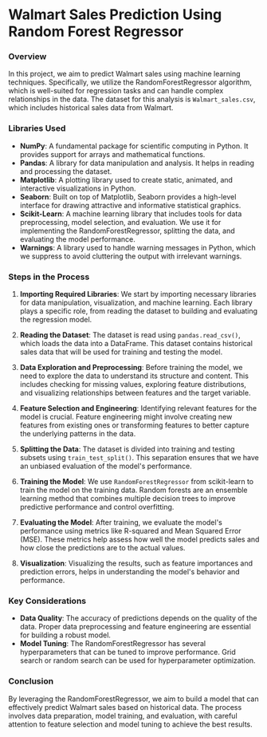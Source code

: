 # Walmart Sales Prediction Using Random Forest Regressor

### Overview

In this project, we aim to predict Walmart sales using machine learning techniques. Specifically, we utilize the RandomForestRegressor algorithm, which is well-suited for regression tasks and can handle complex relationships in the data. The dataset for this analysis is `Walmart_sales.csv`, which includes historical sales data from Walmart.

### Libraries Used

- **NumPy**: A fundamental package for scientific computing in Python. It provides support for arrays and mathematical functions.
- **Pandas**: A library for data manipulation and analysis. It helps in reading and processing the dataset.
- **Matplotlib**: A plotting library used to create static, animated, and interactive visualizations in Python.
- **Seaborn**: Built on top of Matplotlib, Seaborn provides a high-level interface for drawing attractive and informative statistical graphics.
- **Scikit-Learn**: A machine learning library that includes tools for data preprocessing, model selection, and evaluation. We use it for implementing the RandomForestRegressor, splitting the data, and evaluating the model performance.
- **Warnings**: A library used to handle warning messages in Python, which we suppress to avoid cluttering the output with irrelevant warnings.

### Steps in the Process

1. **Importing Required Libraries**: We start by importing necessary libraries for data manipulation, visualization, and machine learning. Each library plays a specific role, from reading the dataset to building and evaluating the regression model.

2. **Reading the Dataset**: The dataset is read using `pandas.read_csv()`, which loads the data into a DataFrame. This dataset contains historical sales data that will be used for training and testing the model.

3. **Data Exploration and Preprocessing**: Before training the model, we need to explore the data to understand its structure and content. This includes checking for missing values, exploring feature distributions, and visualizing relationships between features and the target variable.

4. **Feature Selection and Engineering**: Identifying relevant features for the model is crucial. Feature engineering might involve creating new features from existing ones or transforming features to better capture the underlying patterns in the data.

5. **Splitting the Data**: The dataset is divided into training and testing subsets using `train_test_split()`. This separation ensures that we have an unbiased evaluation of the model's performance.

6. **Training the Model**: We use `RandomForestRegressor` from scikit-learn to train the model on the training data. Random forests are an ensemble learning method that combines multiple decision trees to improve predictive performance and control overfitting.

7. **Evaluating the Model**: After training, we evaluate the model's performance using metrics like R-squared and Mean Squared Error (MSE). These metrics help assess how well the model predicts sales and how close the predictions are to the actual values.

8. **Visualization**: Visualizing the results, such as feature importances and prediction errors, helps in understanding the model's behavior and performance.

### Key Considerations

- **Data Quality**: The accuracy of predictions depends on the quality of the data. Proper data preprocessing and feature engineering are essential for building a robust model.
- **Model Tuning**: The RandomForestRegressor has several hyperparameters that can be tuned to improve performance. Grid search or random search can be used for hyperparameter optimization.

### Conclusion

By leveraging the RandomForestRegressor, we aim to build a model that can effectively predict Walmart sales based on historical data. The process involves data preparation, model training, and evaluation, with careful attention to feature selection and model tuning to achieve the best results.
